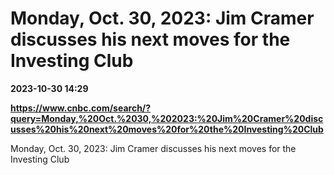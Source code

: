 # Monday, Oct. 30, 2023: Jim Cramer discusses his next moves for the Investing Club

**2023-10-30 14:29**

**https://www.cnbc.com/search/?query=Monday,%20Oct.%2030,%202023:%20Jim%20Cramer%20discusses%20his%20next%20moves%20for%20the%20Investing%20Club**

Monday, Oct. 30, 2023: Jim Cramer discusses his next moves for the Investing Club